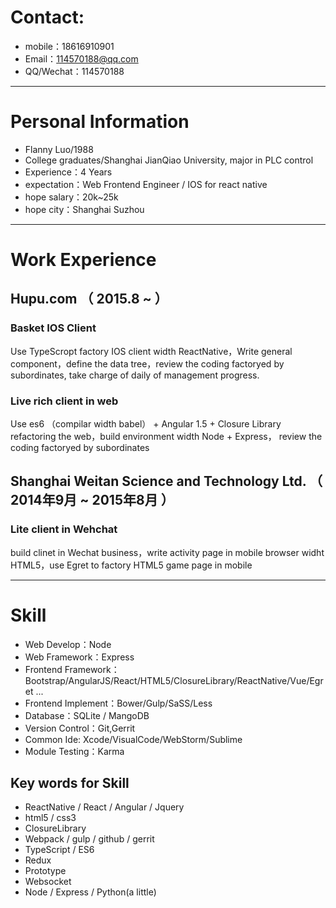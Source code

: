 # Contact:
- mobile：18616910901
- Email：114570188@qq.com
- QQ/Wechat：114570188

---

# Personal Information

 - Flanny Luo/1988 
 - College graduates/Shanghai JianQiao University, major in PLC control 
 - Experience：4 Years
 - expectation：Web Frontend Engineer / IOS for react native
 - hope salary：20k~25k
 - hope city：Shanghai Suzhou

---

# Work Experience

## Hupu.com （ 2015.8 ~  ）

### Basket IOS Client
Use TypeScropt factory IOS client width ReactNative，Write general component，define the data tree，review the coding factoryed by subordinates, take charge of daily of management progress.


### Live rich client in web
Use es6 （compilar width babel） + Angular 1.5 + Closure Library refactoring the web，build environment width Node + Express， review the coding factoryed by subordinates




 
## Shanghai Weitan Science and Technology Ltd. （ 2014年9月 ~ 2015年8月 ）

### Lite client in Wehchat
build clinet in Wechat business，write activity page in mobile browser widht HTML5，use Egret to factory HTML5 game page in mobile






---
# Skill
 - Web Develop：Node
 - Web Framework：Express
 - Frontend Framework：Bootstrap/AngularJS/React/HTML5/ClosureLibrary/ReactNative/Vue/Egret ...
 - Frontend Implement：Bower/Gulp/SaSS/Less
 - Database：SQLite / MangoDB
 - Version Control：Git,Gerrit
 - Common Ide: Xcode/VisualCode/WebStorm/Sublime
 - Module Testing：Karma

## Key words for Skill

 - ReactNative / React / Angular / Jquery
 - html5 / css3
 - ClosureLibrary
 - Webpack / gulp / github / gerrit
 - TypeScript / ES6
 - Redux
 - Prototype
 - Websocket
 - Node / Express / Python(a little)
